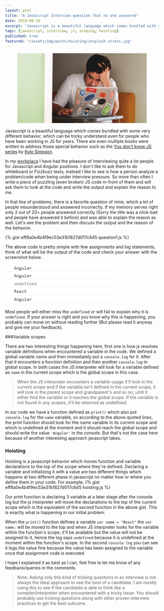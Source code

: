 ```yaml
---
layout: post
title: "A Javascript Interview question that no one answered"
date: 2019-08-18
excerpt: "Javascript is a beautiful language which comes bundled with some very different behavior, which can be tricky understand even for people who have been working in JS for years."
tags: [javascript, interview, js, scoping, hoisting]
published: true
featured: "/assets/img/posts/hoisting/unsplash-stress.jpg"
---
```

<figure>
	<img src="/assets/img/posts/hoisting/unsplash-stress.jpg">
</figure>

Javascript is a beautiful language which comes bundled with some very different behavior, which can be tricky understand even for people who have been working in JS for years. There are even multiple books were written to address those special behavior such as the [You don't know JS series](https://www.amazon.in/You-Dont-Know-Set-Volumes/dp/9352136268) by [Kyle Simpson](https://me.getify.com).

In my [workplace](https://www.agiratech.com/) I have had the pleasure of interviewing quite a lot people for Javascript and Angular positions. I don't like to ask them to do whiteboard or Fizzbuzz tests, instead I like to see is how a person analyze a problem/code when being under interview pressure. So more than often I write a piece of puzzling (even broken) JS code in-front of them and will ask them to look at the code and write the output and explain the reason to me.

In that line of problems, there is a favorite question of mine, which a lot of people misunderstood and answered incorrectly. If my memory serves right only 2 out of 20+ people answered correctly (Sorry the title was a click-bait and people have answered it before) and was able to explain the reason as well. Let's see the problem and then discuss the output and the reason of the behavior.

{% gist eff8a0e4b4f9ec53e31b1827d017c645 question1.js %}

The above code is pretty simple with few assignments and log statements, think of what will be the output of the code and check your answer with the screenshot below.

 ![Console output](/assets/img/posts/hoisting/console_output.png)

Most people will either miss the `undefined` or will fail to explain why it is `undefined`. If your answer is right and you know why this is happening, you probably can move on without reading further (But please read it anyway and give me your feedback).

###Variable scopes

There are two interesting things happening here, first one is how js resolves variable definitions when encountered a variable in the code. We defined a global variable name and then immediately put a `console.log` for it. After that it encounters a function definition and then another `console.log` in global scope. In both cases the JS interpreter will look for a variable defined as `name` in the current scope which is the global scope in this case.

> When the JS interpreter encounters a variable usage it'll look in the current scope and if the variable isn't defined in the current scope, it will look in the parent scope and grandparent's and so on, until it either find the variable or it reaches the global scope. If the variable is not found in any scopes, it'll be returned as undefined.

In our code we have a function defined as `print()` which also put `console.log` for the `name` variable, so according to the above quoted lines, the print function should look for the name variable in its current scope and which is undefined at the moment and it should reach the global scope and should write the value `'Angular'` in the console. But that's not the case here because of another interesting approach javascript takes.

### Hoisting

Hoisting is a javascript behavior which moves function and variable declarations to the top of the scope where they're defined. Declaring a variable and initializing it with a value are two different things which happens at two different phase in javascript no matter how or where you define them in your code. For example,
{% gist eff8a0e4b4f9ec53e31b1827d017c645 hoisting.js %}

Our print function is declaring 3 variable at a later stage after the console log but the js interpreter will move the declarations to the top of the current scope which is the equivalent of the second function in the above gist. This is exactly what is happening in our initial problem.

When the `print()` function defines a variable `var name = "React"` the `var name;` will be moved to the top and when JS interpreter looks for the variable within the function's scope, it'll be available but the value will not be assigned to it, hence the log says `undefined` because it is undefined at the moment within the function's scope. In the second `console.log` you can see it logs the value fine because the value has been assigned to the variable once that assignment code is executed.

I hope I explained it as best as I can, feel free to let me know of any feedback/queries in the comments. 

> Note: Asking only this kind of tricking questions in an interview is not always the ideal approach to see the best of a candidate. I am mostly using this to see if the candidate is able to think like a compiler/interpreter when encountered with a tricky issue. You should probably use tricking questions along with other proven interview practices to get the best outcome.
